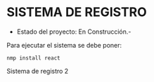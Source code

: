 <h1> SISTEMA DE REGISTRO </h1>

- Estado del proyecto: En Construcción.-

Para ejecutar el sistema se debe poner:

```nmp install react```

Sistema de registro 2
